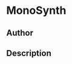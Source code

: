 # MonoSynth

## Author

<!-- Insert Your Name Here -->

## Description

<!-- Describe your example here -->
